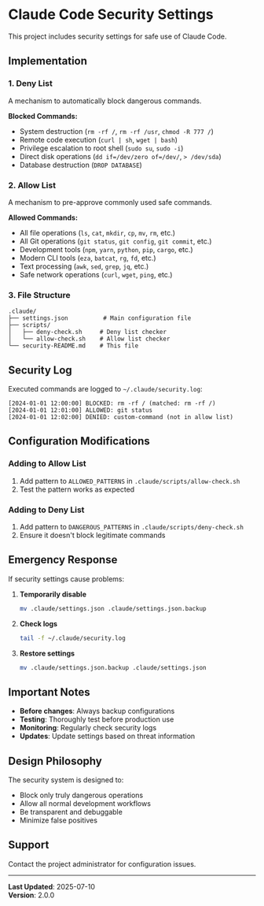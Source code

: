 # Claude Code Security Settings

This project includes security settings for safe use of Claude Code.

## Implementation

### 1. Deny List
A mechanism to automatically block dangerous commands.

**Blocked Commands:**
- System destruction (`rm -rf /`, `rm -rf /usr`, `chmod -R 777 /`)
- Remote code execution (`curl | sh`, `wget | bash`)
- Privilege escalation to root shell (`sudo su`, `sudo -i`)
- Direct disk operations (`dd if=/dev/zero of=/dev/`, `> /dev/sda`)
- Database destruction (`DROP DATABASE`)

### 2. Allow List
A mechanism to pre-approve commonly used safe commands.

**Allowed Commands:**
- All file operations (`ls`, `cat`, `mkdir`, `cp`, `mv`, `rm`, etc.)
- All Git operations (`git status`, `git config`, `git commit`, etc.)
- Development tools (`npm`, `yarn`, `python`, `pip`, `cargo`, etc.)
- Modern CLI tools (`eza`, `batcat`, `rg`, `fd`, etc.)
- Text processing (`awk`, `sed`, `grep`, `jq`, etc.)
- Safe network operations (`curl`, `wget`, `ping`, etc.)

### 3. File Structure

```
.claude/
├── settings.json          # Main configuration file
├── scripts/
│   ├── deny-check.sh     # Deny list checker
│   └── allow-check.sh    # Allow list checker
└── security-README.md    # This file
```

## Security Log

Executed commands are logged to `~/.claude/security.log`:

```
[2024-01-01 12:00:00] BLOCKED: rm -rf / (matched: rm -rf /)
[2024-01-01 12:01:00] ALLOWED: git status
[2024-01-01 12:02:00] DENIED: custom-command (not in allow list)
```

## Configuration Modifications

### Adding to Allow List
1. Add pattern to `ALLOWED_PATTERNS` in `.claude/scripts/allow-check.sh`
2. Test the pattern works as expected

### Adding to Deny List
1. Add pattern to `DANGEROUS_PATTERNS` in `.claude/scripts/deny-check.sh`
2. Ensure it doesn't block legitimate commands

## Emergency Response

If security settings cause problems:

1. **Temporarily disable**
   ```bash
   mv .claude/settings.json .claude/settings.json.backup
   ```

2. **Check logs**
   ```bash
   tail -f ~/.claude/security.log
   ```

3. **Restore settings**
   ```bash
   mv .claude/settings.json.backup .claude/settings.json
   ```

## Important Notes

- **Before changes**: Always backup configurations
- **Testing**: Thoroughly test before production use
- **Monitoring**: Regularly check security logs
- **Updates**: Update settings based on threat information

## Design Philosophy

The security system is designed to:
- Block only truly dangerous operations
- Allow all normal development workflows
- Be transparent and debuggable
- Minimize false positives

## Support

Contact the project administrator for configuration issues.

---

**Last Updated**: 2025-07-10  
**Version**: 2.0.0